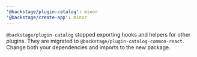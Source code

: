 ```yaml
---
'@backstage/plugin-catalog': minor
'@backstage/create-app': minor
---
```


`@backstage/plugin-catalog` stopped exporting hooks and helpers for other
plugins. They are migrated to `@backstage/plugin-catalog-common-react`.
Change both your dependencies and imports to the new package.

